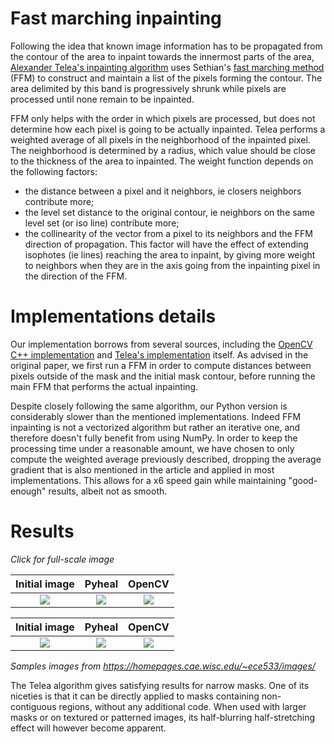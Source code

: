 # Fast marching inpainting

Following the idea that known image information has to be propagated from the contour of the area to inpaint towards the innermost parts of the area, [Alexander Telea's inpainting algorithm][1] uses Sethian's [fast marching method][2] (FFM) to construct and maintain a list of the pixels forming the contour. The area delimited by this band is progressively shrunk while pixels are processed until none remain to be inpainted.

FFM only helps with the order in which pixels are processed, but does not determine how each pixel is going to be actually inpainted. Telea performs a weighted average of all pixels in the neighborhood of the inpainted pixel. The neighborhood is determined by a radius, which value should be close to the thickness of the area to inpainted. The weight function depends on the following factors:
- the distance between a pixel and it neighbors, ie closers neighbors contribute more;
- the level set distance to the original contour, ie neighbors on the same level set (or iso line) contribute more;
- the collinearity of the vector from a pixel to its neighbors and the FFM direction of propagation. This factor will have the effect of extending isophotes (ie lines) reaching the area to inpaint, by giving more weight to neighbors when they are in the axis going from the inpainting pixel in the direction of the FFM.

[1]: https://www.rug.nl/research/portal/files/14404904/2004JGraphToolsTelea.pdf
[2]: https://math.berkeley.edu/~sethian/2006/Explanations/fast_marching_explain.html

# Implementations details

Our implementation borrows from several sources, including the [OpenCV C++ implementation][1] and [Telea's implementation][2] itself. As advised in the original paper, we first run a FFM in order to compute distances between pixels outside of the mask and the initial mask contour, before running the main FFM that performs the actual inpainting.

Despite closely following the same algorithm, our Python version is considerably slower than the mentioned implementations. Indeed FFM inpainting is not a vectorized algorithm but rather an iterative one, and therefore doesn't fully benefit from using NumPy. In order to keep the processing time under a reasonable amount, we have chosen to only compute the weighted average previously described, dropping the average gradient that is also mentioned in the article and applied in most implementations. This allows for a x6 speed gain while maintaining "good-enough" results, albeit not as smooth.

[1]: https://github.com/opencv/opencv/blob/master/modules/photo/src/inpaint.cpp
[2]: https://github.com/erich666/jgt-code/tree/master/Volume_09/Number_1/Telea2004/AFMM_Inpainting

# Results

*Click for full-scale image*

| Initial image               | Pyheal                        | OpenCV                      |
| :-------------------------: | :---------------------------: | :-------------------------: |
| [![][im1_in_thumb]][im1_in] | [![][im1_out_thumb]][im1_out] | [![][im1_cv_thumb]][im1_cv] |

[im1_in]: https://raw.githubusercontent.com/olvb/pyheal/master/samples/tulips_in.png
[im1_in_thumb]: https://raw.githubusercontent.com/olvb/pyheal/master/samples/tulips_in.png
[im1_out]: https://raw.githubusercontent.com/olvb/pyheal/master/samples/tulips_out.png
[im1_out_thumb]: https://raw.githubusercontent.com/olvb/pyheal/master/samples/tulips_out.png
[im1_cv]: https://raw.githubusercontent.com/olvb/pyheal/master/samples/tulips_opencv.png
[im1_cv_thumb]: https://raw.githubusercontent.com/olvb/pyheal/master/samples/tulips_opencv.png

| Initial image               | Pyheal                        | OpenCV                      |
| :-------------------------: | :---------------------------: | :-------------------------: |
| [![][im2_in_thumb]][im2_in] | [![][im2_out_thumb]][im2_out] | [![][im2_cv_thumb]][im2_cv] |

[im2_in]: https://raw.githubusercontent.com/olvb/pyheal/master/samples/lena_in.png
[im2_in_thumb]: https://raw.githubusercontent.com/olvb/pyheal/master/samples/lena_in.png
[im2_out]: https://raw.githubusercontent.com/olvb/pyheal/master/samples/lena_out.png
[im2_out_thumb]: https://raw.githubusercontent.com/olvb/pyheal/master/samples/lena_out.png
[im2_cv]: https://raw.githubusercontent.com/olvb/pyheal/master/samples/lena_opencv.png
[im2_cv_thumb]: https://raw.githubusercontent.com/olvb/pyheal/master/samples/lena_opencv.png

*Samples images from https://homepages.cae.wisc.edu/~ece533/images/*

The Telea algorithm gives satisfying results for narrow masks. One of its niceties is that it can be directly applied to masks containing non-contiguous regions, without any additional code. When used with larger masks or on textured or patterned images, its half-blurring half-stretching effect will however become apparent.
